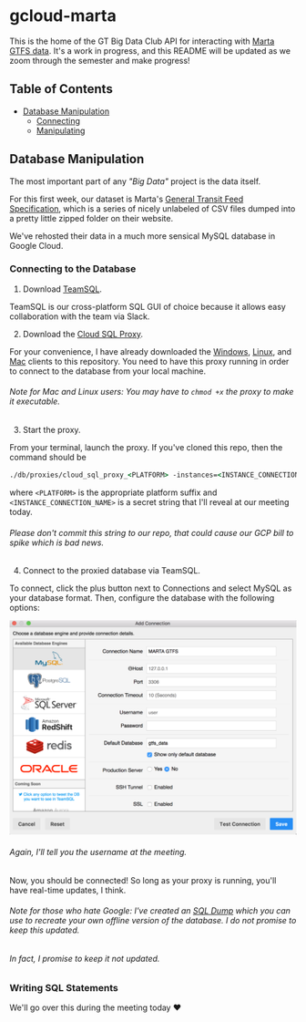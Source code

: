 # gcloud-marta

This is the home of the GT Big Data Club API for interacting with [Marta GTFS data](google_transit.zip). It's a work in progress, and this README will be updated as we zoom through the semester and make progress!

## Table of Contents

* [Database Manipulation](#database-manipulation)
  * [Connecting](#connecting-to-the-database)
  * [Manipulating](#writing-sql-statements)

## Database Manipulation

The most important part of any _"Big Data"_ project is the data itself.

For this first week, our dataset is Marta's [General Transit Feed Specification](https://www.itsmarta.com/app-developer-resources.aspx), which is a series of nicely unlabeled of CSV files dumped into a pretty little zipped folder on their website.

We've rehosted their data in a much more sensical MySQL database in Google Cloud.

### Connecting to the Database

1. Download [TeamSQL](https://teamsql.io/downloads).

TeamSQL is our cross-platform SQL GUI of choice because it allows easy collaboration with the team via Slack.

2. Download the [Cloud SQL Proxy](https://cloud.google.com/sql/docs/mysql/connect-admin-proxy).

For your convenience, I have already downloaded the [Windows](/db/proxies/cloud_sql_proxy_win.exe), [Linux](/db/proxies/cloud_sql_proxy_linux), and [Mac](/db/proxies/cloud_sql_proxy_mac) clients to this repository. You need to have this proxy running in order to connect to the database from your local machine.

###### _Note for Mac and Linux users: You may have to `chmod +x` the proxy to make it executable._

3. Start the proxy.

From your terminal, launch the proxy. If you've cloned this repo, then the command should be

```cmd
./db/proxies/cloud_sql_proxy_<PLATFORM> -instances=<INSTANCE_CONNECTION_NAME>=tcp:3306
```

where `<PLATFORM>` is the appropriate platform suffix and `<INSTANCE_CONNECTION_NAME>` is a secret string that I'll reveal at our meeting today.

###### _Please don't commit this string to our repo, that could cause our GCP bill to spike which is bad news._

4. Connect to the proxied database via TeamSQL.

To connect, click the plus button next to Connections and select MySQL as your database format. Then, configure the database with the following options:

![Configuration options](/db/teamsql-config.png)

###### _Again, I'll tell you the username at the meeting._

Now, you should be connected! So long as your proxy is running, you'll have real-time updates, I think.

###### _Note for those who hate Google: I've created an [SQL Dump](/db/sqldumpfile) which you can use to recreate your own offline version of the database. I do not promise to keep this updated._

###### _In fact, I promise to keep it not updated._

### Writing SQL Statements

We'll go over this during the meeting today :heart: